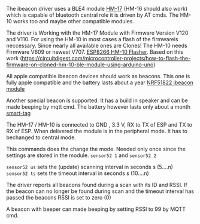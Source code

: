 The ibeacon driver uses a BLE4 module [HM-17](https://www.herman-shop.com/PDF/bluetooth%20hm16%20hm17.pdf) (HM-16 should also work) which is capable of bluetooth central role it is driven by AT cmds. The HM-10 works too and maybe other compatible modules.

The driver is Working with the HM-17 Module with Firmware Version V120 and V110.
For using the HM-10 in most cases a flash of the firmwareis neccessary. Since nearly all available ones are Clones!
The HM-10 needs Firmware V609 or newest V707. [ESP8266 HM-10 Flasher](https://github.com/Jason2866/CCLoader). Based on this work (https://circuitdigest.com/microcontroller-projects/how-to-flash-the-firmware-on-cloned-hm-10-ble-module-using-arduino-uno)

All apple compatible ibeacon devices should work as beacons. This one is fully apple compatible and the battery lasts about a year [NRF51822 ibeacon module](https://cleanuri.com/KYzMAv)

Another special beacon is supported. It has a build in speaker and can be made beeping by mqtt cmd. The battery however lasts only about a month [smart-tag](https://www.ebay.de/itm/Smart-Tag-GPS-Tracker-Bluetooth-Anti-verlorene-Alarm-Key-Finder-Haustier-Kind/192587529819?_trkparms=aid%3D555018%26algo%3DPL.SIM%26ao%3D1%26asc%3D20190212102350%26meid%3Df9a325be14f84f9c9b09eda9217da1d2%26pid%3D100012%26rk%3D1%26rkt%3D12%26mehot%3Dpp%26sd%3D132960074783%26itm%3D192587529819%26pmt%3D1%26noa%3D0%26pg%3D2047675&_trksid=p2047675.c100012.m1985)

The HM-17 / HM-10 is connected to GND , 3.3 V, RX to TX of ESP and TX to RX of ESP. 
When delivered the module is in the peripheral mode. It has to bechanged to central mode.

This commands does the change the mode. Needed only once since the settings are stored in the module.
`sensor52 1` and `sensor52 2` 

`sensor52 us`  sets the (update) scanning interval in seconds s  (5....n)
`sensor52 ts`  sets the timeout interval in seconds s  (10....n)

The driver reports all beacons found during a scan with its ID and RSSI.
If the beacon can no longer be found during scan and the timeout interval has passed the beacons RSSI is set to zero (0)

A beacon with beeper can made beeping by setting RSSI to 99 by MQTT cmd.









